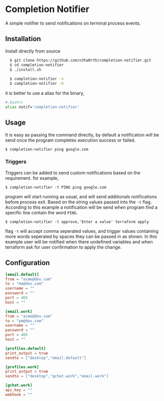 # Completion Notifier

A simple notifier to send notifications on terminal process events.


## Installation

Install directly from source

```bash
  $ git clone https://github.com/n3tw0rth/completion-notifier.git
  $ cd completion-notifier
  $ ./install.sh
  
  $ completion-notifier -v
  $ completion-notifier -h
```

it is better to use a alias for the binary,
```bash
#.bashrc
alias notif='completion-notifier'
```
## Usage

It is easy as passing the command directly, by default a notification will be send once the program completes execution success or failed.

```shell
$ completion-notifier ping google.com 
```
### Triggers
Triggers can be added to send custom notifications based on the requirement. for example,

```shell
$ completion-notifier -t PING ping google.com 
```
program will start running as usual, and will send additionals notifications before process exit. Based on the string values passed into the `-t` flag. According to this example a notification will be send when program find a specific line contain the word `PING`.

```shell
$ completion-notifier -t approve,'Enter a value' terraform apply
```
flag `-t` will accept comma seperated values, and trigger values containing more words seperated by spaces they can be passed in as shown. In this example user will be notified when there undefined variables and when terraform ask for user confirmation to apply the change.
## Configuration

```toml
[email.default]
from = "acme@dev.com"
to = "me@dev.com"
username = ""
password = ""
port = 465
host = ""

[email.work]
from = "acme@dev.com"
to = "pm@dev.com"
username = ""
password = ""
port = 465
host = ""

[profiles.default]
print_output = true
sendto = ["desktop","email.default"]

[profiles.work]
print_output = true
sendto = ["desktop","gchat.work","email.work"]

[gchat.work]
api_key = ""
webhook = ""

```
